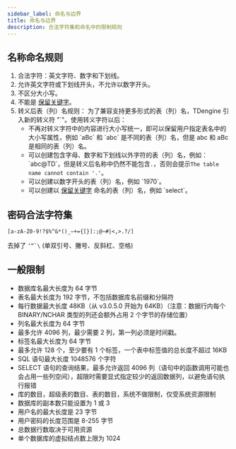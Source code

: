 ```yaml
---
sidebar_label: 命名与边界
title: 命名与边界
description: 合法字符集和命名中的限制规则
---
```


## 名称命名规则

1. 合法字符：英文字符、数字和下划线。
1. 允许英文字符或下划线开头，不允许以数字开头。
1. 不区分大小写。
1. 不能是 [保留关键字](./20-keywords.md)。
1. 转义后表（列）名规则：
   为了兼容支持更多形式的表（列）名，TDengine 引入新的转义符 "`"。使用转义字符以后：
   - 不再对转义字符中的内容进行大小写统一，即可以保留用户指定表名中的大小写属性，例如 \`aBc\` 和 \`abc\` 是不同的表（列）名，但是 abc 和 aBc 是相同的表（列）名。
   - 可以创建包含字母、数字和下划线以外字符的表（列）名，例如：\`abc@TD\`，但是转义后名称中仍然不能包含`.`，否则会提示`The table name cannot contain '.'`。
   - 可以创建以数字开头的表（列）名，例如 \`1970\`。
   - 可以创建以 [保留关键字](./20-keywords.md) 命名的表（列）名，例如 \`select\`。

## 密码合法字符集

`[a-zA-Z0-9!?$%^&*()_–+={[}]:;@~#|<,>.?/]`

去掉了 `` ‘“`\ `` (单双引号、撇号、反斜杠、空格)

## 一般限制

- 数据库名最大长度为 64 字节
- 表名最大长度为 192 字节，不包括数据库名前缀和分隔符
- 每行数据最大长度 48KB（从 v3.0.5.0 开始为 64KB）（注意：数据行内每个 BINARY/NCHAR 类型的列还会额外占用 2 个字节的存储位置）
- 列名最大长度为 64 字节
- 最多允许 4096 列，最少需要 2 列，第一列必须是时间戳。
- 标签名最大长度为 64 字节
- 最多允许 128 个，至少要有 1 个标签，一个表中标签值的总长度不超过 16KB
- SQL 语句最大长度 1048576 个字符
- SELECT 语句的查询结果，最多允许返回 4096 列（语句中的函数调用可能也会占用一些列空间），超限时需要显式指定较少的返回数据列，以避免语句执行报错
- 库的数目，超级表的数目、表的数目，系统不做限制，仅受系统资源限制
- 数据库的副本数只能设置为 1 或 3
- 用户名的最大长度是 23 字节
- 用户密码的长度范围是 8-255 字节
- 总数据行数取决于可用资源
- 单个数据库的虚拟结点数上限为 1024
